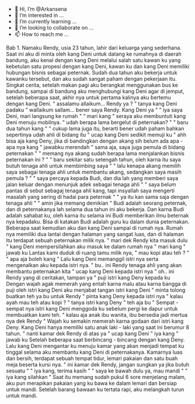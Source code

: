 - 👋 Hi, I’m @Arkansena
- 👀 I’m interested in ...
- 🌱 I’m currently learning ...
- 💞️ I’m looking to collaborate on ...
- 📫 How to reach me ...

<!---
Arkansena/Arkansena is a ✨ special ✨ repository because its `README.md` (this file) appears on your GitHub profile.
You can click the Preview link to take a look at your changes.
--->
Bab 1.
Namaku Rendy, usia 23 tahun, lahir dari keluarga yang sederhana. Saat ini aku di minta oleh kang Deni untuk datang ke rumahnya di daerah bandung, aku kenal dengan kang Deni melalui salah satu kawan ku yang kebetulan satu propesi dengan kang Deni, kawan ku dan kang Deni memiliki hubungan bisnis sebagai peternak. Sudah dua tahun aku bekerja untuk kawanku tersebut, dan aku sudah sangat paham dengan pekerjaan itu. Singkat cerita, setelah makan pagi aku berangkat menggunakan bus ke bandung, sampai di bandung aku menghubungi kang Deni agar di jemput, setelah beberapa saat, akhir nya untuk pertama kalinya aku bertemu dengan kang Deni. 
" assalamu allaikum... Rendy ya ? " tanya kang Deni padaku
" wallaikum sallam... bener saya Rendy. Kang Deni ya " 
" iya saya Deni, mari langsung ke rumah "
" mari kang " seraya aku membuntuti kang Deni menuju mobilnya.
" udah berapa lama bergelut di peternakan? " 
" baru dua tahun kang " 
" cukup lama juga itu, berarti bener udah paham bahkan sepertinya udah ahli di bidang itu " ucap kang Deni sedikit memuji ku
" ahh bisa aja kang Deny, jika di bandingkan dengan akang sih belum ada apa - apa nya kang " jawabku merendah
" sama aja, saya juga pemula di bidang peternakan " 
" memang nya akang sudah berapa lama menjalankan bisnis peternakan ini ? " 
" baru sekitar satu setengah tahun, oleh karna itu saya butuh tenaga ahli untuk membimbing saya "
" lalu kenapa akang memilih saya sebagai tenaga ahli untuk membantu akang, sedangkan saya masih pemula ? "
" saya percaya kepada Budi, dan dia lah yang memberi saya jalan keluar dengan menunjuk adek sebagai tenaga ahli "
" saya belum pantas di sebut sebagaj tenaga ahli kang, tapi insyallah saya mengerti masalah yang sering di hadai para peternak "
" ya itu kan sama saja dengan tenaga ahli "
" amin jika memang demikian " 
Budi adalah seorang peternak, dan di peternakanya lah selama dua tahun ini aku bekerja. Dan karna Budi adalah sahabat ku, oleh karna itu selama ini Budi memberikan ilmu beternak nya kepadaku. Bisa di katakan Budi adalah guru ku dalam dunia peternakan. Beberapa saat kemudian aku dan kang Deni sampai di rumah nya. Rumah nya memiliki dua lantai dengan halaman yang sangat luas, dan di halaman itu terdapat sebuah peternakan milik nya. 
" mari dek Rendy kita masuk dulu " kang Deni mempersilahkan aku masuk ke dalam rumah nya
" mari kang " jawab ku
Lantas kami duduk di ruang tamu milik nya,
" mau kopi atau teh ? " 
" apa aja boleh kang "
Lalu kang Deni memanggil istri nya serta mengenalkan aku kepada istri nya.
" bu.. ini Rendy tenaga ahli yang akan membantu peternakan kita " ucap kang Deni kepada istri nya
" oh.. ini Rendy yang di ceritakan, tampan ya " puji istri kang Deny kepada ku
Dengan wajah agak memerah yang entah karna malu atau karna bangga di puji oleh istri kang Deni aku menjabat tangan istri kang Deni
" minta tolong buatkan teh ya bu untuk Rendy " pinta kang Deny kepada istri nya
" kalau ayah mau teh atau kopi ? " tanya istri kang Deny
" teh aja bu "
Sempat - sempat nya istri kang Deni menggoda ku sebelum pergi ke dapur untuk membuatkan kami teh.
" kalau aja anak ibu wanita, ibu bersedia jadi mertua nya dek Rendy " 
Wajah ku semakin memerah karna godaan dari istri kang Deny. Kang Deni hanya memiliki satu anak laki - laki yang saat ini berumur 8 tahun.
" nanti kamar dek Rendy di atas ya " ucap kang Deni
" iya kang " jawab ku
Setelah beberapa saat berbincang - bincang dengan kang Deny. Lalu kang Deni mengantar ku menuju kamar yang akan menjadi tempat ku tinggal selama aku membantu kang Deni di peternakanya. Kamarnya luas dan bersih, terdapat sebuah tempat tidur, lemari pakaian dan satu buah meja beserta kursi nya. 
" ini kamar dek Rendy, jangan sungkan ya jika butuh sesuatu "
" iya kang, terima kasih "
" saya ke bawah dulu ya, mau mandi "
" iya kang silahkan "
Saat itu memang sudah pukul 6 sore menjelang malam, aku pun merapikan pakaian yang ku bawa ke dalam lemari dan bersiap untuk mandi. Setelah barang bawaan ku tertata rapi, aku melangkah turun untuk mandi.
